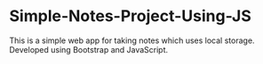 # Simple-Notes-Project-Using-JS
This is a simple web app for taking notes which uses local storage.
Developed using Bootstrap and JavaScript.
